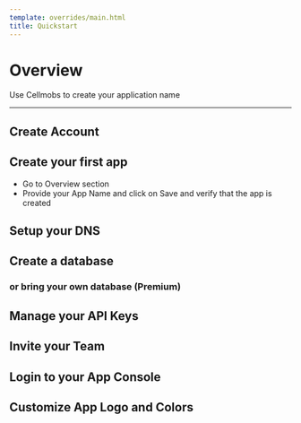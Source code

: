```yaml
---
template: overrides/main.html
title: Quickstart
---
```


# Overview

Use Cellmobs to create your application name 
  
___

## Create Account

## Create your first app

- Go to Overview section
- Provide your App Name and click on Save and verify that the app is created


## Setup your DNS

## Create a database

###  or bring your own database (Premium)

## Manage your API Keys

## Invite your Team

## Login to your App Console

## Customize App Logo and Colors